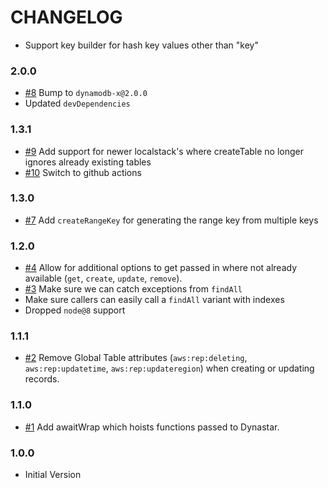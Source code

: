 # CHANGELOG

- Support key builder for hash key values other than "key"

### 2.0.0

- [#8] Bump to `dynamodb-x@2.0.0`
- Updated `devDependencies`

### 1.3.1

- [#9] Add support for newer localstack's where createTable no longer ignores already existing tables
- [#10] Switch to github actions

### 1.3.0

- [#7] Add `createRangeKey` for generating the range key from multiple keys

### 1.2.0

- [#4] Allow for additional options to get passed in where not already available (`get`, `create`, `update`, `remove`).
- [#3] Make sure we can catch exceptions from `findAll`
- Make sure callers can easily call a `findAll` variant with indexes
- Dropped `node@8` support

### 1.1.1

- [#2] Remove Global Table attributes (`aws:rep:deleting`, `aws:rep:updatetime`, `aws:rep:updateregion`) when creating or updating records.

### 1.1.0

- [#1] Add awaitWrap which hoists functions passed to Dynastar.

### 1.0.0

- Initial Version

[#1]: https://github.com/godaddy/dynastar/pull/1
[#2]: https://github.com/godaddy/dynastar/pull/2
[#3]: https://github.com/godaddy/dynastar/pull/3
[#4]: https://github.com/godaddy/dynastar/pull/4
[#7]: https://github.com/godaddy/dynastar/pull/7
[#8]: https://github.com/godaddy/dynastar/pull/8
[#9]: https://github.com/godaddy/dynastar/pull/9
[#10]: https://github.com/godaddy/dynastar/pull/10
